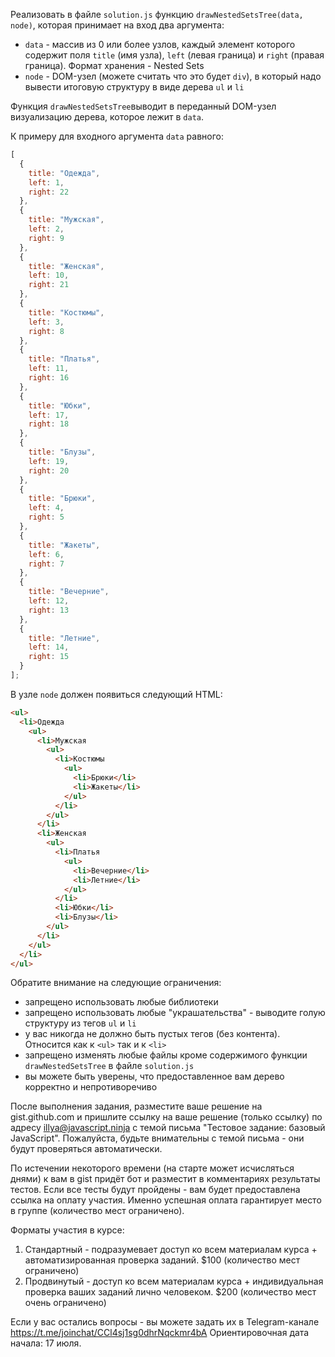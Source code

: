 Реализовать в файле `solution.js` функцию `drawNestedSetsTree(data, node)`, которая принимает на вход два аргумента:
- `data` - массив из 0 или более узлов, каждый элемент которого содержит поля `title` (имя узла), `left` (левая граница) и `right` (правая граница). Формат хранения - Nested Sets 
- `node` - DOM-узел (можете считать что это будет `div`), в который надо вывести итоговую структуру в виде дерева `ul` и `li`

Функция `drawNestedSetsTree`выводит в переданный DOM-узел визуализацию дерева, которое лежит в `data`. 

К примеру для входного аргумента `data` равного:
```js
[
  {
    title: "Одежда",
    left: 1,
    right: 22
  },
  {
    title: "Мужская",
    left: 2,
    right: 9
  },
  {
    title: "Женская",
    left: 10,
    right: 21
  },
  {
    title: "Костюмы",
    left: 3,
    right: 8
  },
  {
    title: "Платья",
    left: 11,
    right: 16
  },
  {
    title: "Юбки",
    left: 17,
    right: 18
  },
  {
    title: "Блузы",
    left: 19,
    right: 20
  },
  {
    title: "Брюки",
    left: 4,
    right: 5
  },
  {
    title: "Жакеты",
    left: 6,
    right: 7
  },
  {
    title: "Вечерние",
    left: 12,
    right: 13
  },
  {
    title: "Летние",
    left: 14,
    right: 15
  }
];
```
В узле `node` должен появиться следующий HTML:
```html
<ul>
  <li>Одежда
    <ul>
      <li>Мужская
        <ul>
          <li>Костюмы
            <ul>
              <li>Брюки</li>
              <li>Жакеты</li>
            </ul>
          </li>
        </ul>
      </li>
      <li>Женская
        <ul>
          <li>Платья
            <ul>
              <li>Вечерние</li>
              <li>Летние</li>
            </ul>
          </li>
          <li>Юбки</li>
          <li>Блузы</li>
        </ul>
      </li>
    </ul>
  </li>
</ul>
```

Обратите внимание на следующие ограничения:
- запрещено использовать любые библиотеки
- запрещено использовать любые "украшательства" - выводите голую структуру из тегов `ul` и `li`
- у вас никогда не должно быть пустых тегов (без контента). Относится как к `<ul>` так и к `<li>`
- запрещено изменять любые файлы кроме содержимого функции `drawNestedSetsTree` в файле `solution.js`
- вы можете быть уверены, что предоставленное вам дерево корректно и непротиворечиво

После выполнения задания, разместите ваше решение на gist.github.com и пришлите ссылку на ваше решение (только ссылку) по адресу illya@javascript.ninja с темой письма "Тестовое задание: базовый JavaScript". Пожалуйста, будьте внимательны с темой письма - они будут проверяться автоматически.

По истечении некоторого времени (на старте может исчисляться днями) к вам в gist придёт бот и разместит в комментариях результаты тестов. Если все тесты будут пройдены - вам будет предоставлена ссылка на оплату участия. Именно успешная оплата гарантирует место в группе (количество мест ограничено). 

Форматы участия в курсе:
1. Стандартный - подразумевает доступ ко всем материалам курса + автоматизированная проверка заданий. $100 (количество мест ограничено)
2. Продвинутый - доступ ко всем материалам курса + индивидуальная проверка ваших заданий лично человеком. $200 (количество мест очень ограничено)

Если у вас остались вопросы - вы можете задать их в Telegram-канале https://t.me/joinchat/CCl4sj1sg0dhrNqckmr4bA
Ориентировочная дата начала: 17 июля.
